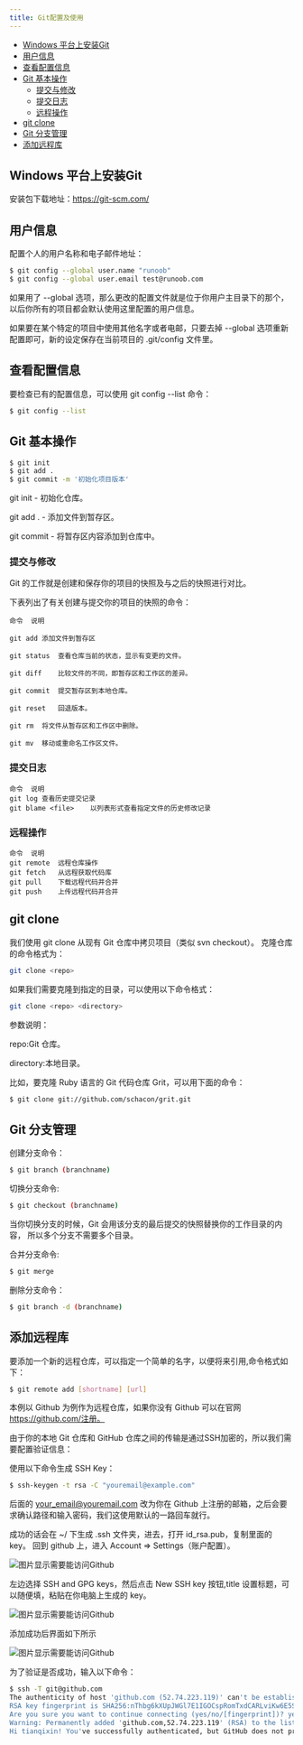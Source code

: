 ```yaml
---
title: Git配置及使用
---
```

- [Windows 平台上安装Git](#windows-平台上安装git)
- [用户信息](#用户信息)
- [查看配置信息](#查看配置信息)
- [Git 基本操作](#git-基本操作)
  - [提交与修改](#提交与修改)
  - [提交日志](#提交日志)
  - [远程操作](#远程操作)
- [git clone](#git-clone)
- [Git 分支管理](#git-分支管理)
- [添加远程库](#添加远程库)



## Windows 平台上安装Git
安装包下载地址：https://git-scm.com/


## 用户信息
配置个人的用户名称和电子邮件地址：

```bash
$ git config --global user.name "runoob"
$ git config --global user.email test@runoob.com
```

如果用了 --global 选项，那么更改的配置文件就是位于你用户主目录下的那个，以后你所有的项目都会默认使用这里配置的用户信息。

如果要在某个特定的项目中使用其他名字或者电邮，只要去掉 --global 选项重新配置即可，新的设定保存在当前项目的 .git/config 文件里。

## 查看配置信息
要检查已有的配置信息，可以使用 git config --list 命令：
```bash
$ git config --list
```


## Git 基本操作


```bash
$ git init
$ git add .
$ git commit -m '初始化项目版本'
```
git init - 初始化仓库。

git add . - 添加文件到暂存区。

git commit - 将暂存区内容添加到仓库中。

### 提交与修改

Git 的工作就是创建和保存你的项目的快照及与之后的快照进行对比。

下表列出了有关创建与提交你的项目的快照的命令：
```
命令	说明

git add	添加文件到暂存区

git status	查看仓库当前的状态，显示有变更的文件。

git diff	比较文件的不同，即暂存区和工作区的差异。

git commit	提交暂存区到本地仓库。

git reset	回退版本。

git rm	将文件从暂存区和工作区中删除。

git mv	移动或重命名工作区文件。
```
### 提交日志

```
命令	说明
git log	查看历史提交记录
git blame <file>	以列表形式查看指定文件的历史修改记录
```

### 远程操作

```
命令	说明
git remote	远程仓库操作
git fetch	从远程获取代码库
git pull	下载远程代码并合并
git push	上传远程代码并合并
```

## git clone
我们使用 git clone 从现有 Git 仓库中拷贝项目（类似 svn checkout）。
克隆仓库的命令格式为：
```bash
git clone <repo>
```
如果我们需要克隆到指定的目录，可以使用以下命令格式：

```bash
git clone <repo> <directory>
```
参数说明：

repo:Git 仓库。

directory:本地目录。

比如，要克隆 Ruby 语言的 Git 代码仓库 Grit，可以用下面的命令：

```bash
$ git clone git://github.com/schacon/grit.git
```
## Git 分支管理
创建分支命令：

```bash
$ git branch (branchname)
```

切换分支命令:

```bash
$ git checkout (branchname)
```

当你切换分支的时候，Git 会用该分支的最后提交的快照替换你的工作目录的内容， 所以多个分支不需要多个目录。

合并分支命令:
```bash
$ git merge 
```
删除分支命令：
```bash
$ git branch -d (branchname)
```
## 添加远程库
要添加一个新的远程仓库，可以指定一个简单的名字，以便将来引用,命令格式如下：

```bash
$ git remote add [shortname] [url]
```

本例以 Github 为例作为远程仓库，如果你没有 Github 可以在官网 https://github.com/注册。

由于你的本地 Git 仓库和 GitHub 仓库之间的传输是通过SSH加密的，所以我们需要配置验证信息：

使用以下命令生成 SSH Key：

```bash
$ ssh-keygen -t rsa -C "youremail@example.com"
```

后面的 your_email@youremail.com 改为你在 Github 上注册的邮箱，之后会要求确认路径和输入密码，我们这使用默认的一路回车就行。

成功的话会在 ~/ 下生成 .ssh 文件夹，进去，打开 id_rsa.pub，复制里面的 key。
回到 github 上，进入 Account => Settings（账户配置）。

![图片显示需要能访问Github](https://raw.githubusercontent.com/agofox/agofox.github.io/main/img-folder/git/1.jpg)

左边选择 SSH and GPG keys，然后点击 New SSH key 按钮,title 设置标题，可以随便填，粘贴在你电脑上生成的 key。

![图片显示需要能访问Github](https://raw.githubusercontent.com/agofox/agofox.github.io/main/img-folder/git/2.jpg)

添加成功后界面如下所示

![图片显示需要能访问Github](https://raw.githubusercontent.com/agofox/agofox.github.io/main/img-folder/git/3.jpg)

为了验证是否成功，输入以下命令：

```bash
$ ssh -T git@github.com
The authenticity of host 'github.com (52.74.223.119)' can't be established.
RSA key fingerprint is SHA256:nThbg6kXUpJWGl7E1IGOCspRomTxdCARLviKw6E5SY8.
Are you sure you want to continue connecting (yes/no/[fingerprint])? yes                   # 输入 yes
Warning: Permanently added 'github.com,52.74.223.119' (RSA) to the list of known hosts.
Hi tianqixin! You've successfully authenticated, but GitHub does not provide shell access. # 成功信息
```




